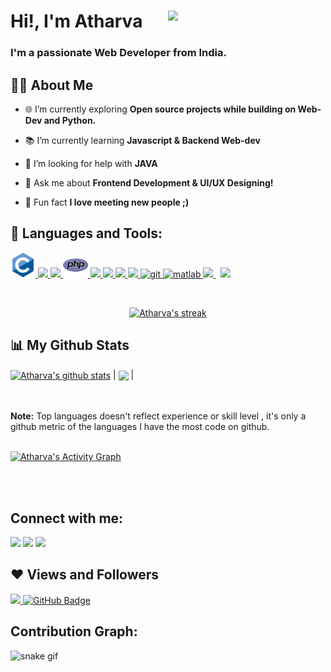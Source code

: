 <div align='left'>
  <img align='right' src='/img.png' width="50%">
<h1 align="left">Hi!, I'm Atharva</h1>
<h3 align="left">I'm a passionate Web Developer from India.</h3>



## 🙋‍♂️ About Me

- 🌐 I’m currently exploring **Open source projects while building on Web-Dev and Python.**

- 📚 I’m currently learning **Javascript & Backend Web-dev**

- 🧐 I’m looking for help with **JAVA**

- 💬 Ask me about **Frontend Development & UI/UX Designing!**

- 🎢 Fun fact **I love meeting new people ;)**

## 🚀 Languages and Tools:

<p align="left"> 
    <a href="https://www.cprogramming.com/" target="_blank" rel="noreferrer"> <img src="https://raw.githubusercontent.com/devicons/devicon/master/icons/c/c-original.svg" alt="c" width="40" height="40"/> </a>
  <a href="https://www.python.org" target="_blank"> <img src="https://img.icons8.com/color/48/000000/python.png"/> </a> 
    <a href="https://www.java.com" target="_blank"> <img src="https://img.icons8.com/color/48/000000/java-coffee-cup-logo.png"/> </a>
  <a href="https://www.php.net" target="_blank" rel="noreferrer"> <img src="https://raw.githubusercontent.com/devicons/devicon/master/icons/php/php-original.svg" alt="php" width="40" height="40"/> </a>
<!--     <a href="https://reactjs.org/" target="_blank"> <img src="https://img.icons8.com/color/48/000000/react-native.png"/> </a>
    <a href="https://spring.io/projects/spring-boot" target="_blank"> <img src="https://img.icons8.com/color/48/000000/spring-logo.png"/> </a>  -->
    <a href="https://developer.mozilla.org/en-US/docs/Web/JavaScript" target="_blank"> <img src="https://img.icons8.com/color/48/000000/javascript.png"/> </a> 
    <a href="https://www.w3.org/html/" target="_blank"> <img src="https://img.icons8.com/color/48/000000/html-5.png"/> </a> 
    <a href="https://www.w3schools.com/css/" target="_blank"> <img src="https://img.icons8.com/color/48/000000/css3.png"/> </a> 
    <a href="https://getbootstrap.com" target="_blank"> <img src="https://img.icons8.com/color/48/000000/bootstrap.png"/> </a> 
  <a href="https://git-scm.com/" target="_blank" rel="noreferrer"> <img src="https://www.vectorlogo.zone/logos/git-scm/git-scm-icon.svg" alt="git" width="40" height="40"/> </a>
  <a href="https://www.mathworks.com/" target="_blank" rel="noreferrer"> <img src="https://upload.wikimedia.org/wikipedia/commons/2/21/Matlab_Logo.png" alt="matlab" width="40" height="40"/> </a>  
  <a style="padding-right:8px;" href="https://nodejs.org" target="_blank"> <img src="https://img.icons8.com/color/48/000000/nodejs.png"/> </a> 
    <a style="padding-right:8px;" href="https://www.mysql.com/" target="_blank"> <img src="https://img.icons8.com/fluent/50/000000/mysql-logo.png"/> </a> 
<!--     <a href="https://www.mongodb.com/" target="_blank"> <img src="https://raw.githubusercontent.com/devicons/devicon/master/icons/mongodb/mongodb-original-wordmark.svg" alt="mongodb" width="48" height="48"/> </a> 
    <a href="https://firebase.google.com/" target="_blank"> <img src="https://img.icons8.com/color/48/000000/firebase.png"/> </a> 
    <a href="https://postman.com" target="_blank"> <img src="https://www.vectorlogo.zone/logos/getpostman/getpostman-icon.svg" alt="postman" width="45" height="45"/> </a>   
    <a href="https://git-scm.com/" target="_blank"> <img src="https://img.icons8.com/color/48/000000/git.png"/> </a> 
    <a href="https://www.jenkins.io" target="_blank"> <img src="https://www.vectorlogo.zone/logos/jenkins/jenkins-icon.svg" alt="jenkins" width="48" height="48"/> </a> 
    <a href="https://redux.js.org" target="_blank"> <img src="https://img.icons8.com/color/48/000000/redux.png"/> </a>
    <a href="https://expressjs.com" target="_blank"> <img src="https://raw.githubusercontent.com/devicons/devicon/master/icons/express/express-original-wordmark.svg" alt="express" width="40" height="40"/> </a> -->
</p>

<!-- [![React Badge](https://img.shields.io/badge/-React-61DBFB?style=for-the-badge&labelColor=black&logo=react&logoColor=61DBFB)](#)  [![Javascript Badge](https://img.shields.io/badge/-Javascript-F0DB4F?style=for-the-badge&labelColor=black&logo=javascript&logoColor=F0DB4F)](#) [![Typescript Badge](https://img.shields.io/badge/-Typescript-007acc?style=for-the-badge&labelColor=black&logo=typescript&logoColor=007acc)](#) [![Nodejs Badge](https://img.shields.io/badge/-Nodejs-3C873A?style=for-the-badge&labelColor=black&logo=node.js&logoColor=3C873A)](#) [![GraphQL Badge](https://img.shields.io/badge/-GraphQl-e535ab?style=for-the-badge&labelColor=black&logo=node.js&logoColor=e535ab)](#) -->
<br/>

<p align="center">
    <a href="https://github.com/Sharma-atharva/github-readme-streak-stats">
        <img title="🔥 Get streak stats for your profile at git.io/streak-stats" alt="Atharva's streak" src="https://github-readme-streak-stats.herokuapp.com/?user=sharma-atharva&theme=nightowl&hide_border=true&stroke=0000&background=060A0CD0"/>
    </a>
</p>

## 📊 My Github Stats

<a href="https://github.com/Sharma-atharva/github-readme-stats"><img align="center" src="https://github-readme-stats.vercel.app/api?username=sharma-atharva&show_icons=true&include_all_commits=true&theme=nightowl&hide_border=true" alt="Atharva's github stats" /></a> | <a href="https://github.com/sharma-atharva/github-readme-stats"><img align="center" src="https://github-readme-stats.vercel.app/api/top-langs/?username=sharma-atharva&layout=compact&theme=nightowl&hide_border=true" /></a> |


<br />
  <br/>
  <b>Note:</b> Top languages doesn't reflect experience or skill level , it's only a github metric of the languages I have the most code on github.


<br/>
<br/>

<a href="https://github.com/Sharma-atharva/github-readme-activity-graph" align="center"><img alt="Atharva's Activity Graph" src="https://activity-graph.herokuapp.com/graph?username=Sharma-atharva&bg_color=0D1117&color=5BCDEC&line=3fb950&point=FFFFFF&hide_border=true" /></a>

<br/>
<br/>

## Connect with me:
<p align="left">

<a href = "https://www.linkedin.com/in/atharvash/"><img src="https://img.icons8.com/fluent/48/000000/linkedin.png"/></a>
<a href = "https://twitter.com/atharva2662"><img src="https://img.icons8.com/fluent/48/000000/twitter.png"/></a>
<a href = "https://www.instagram.com/a_tharva_26/"><img src="https://img.icons8.com/fluent/48/000000/instagram-new.png"/></a>


</p>

## ❤ Views and Followers
<a href="https://github.com/Sharma-atharva/github-profile-views-counter">
    <img src="https://komarev.com/ghpvc/?username=Sharma-atharva">
</a>
<a href="https://github.com/sharma-atharva?tab=followers"><img src="https://img.shields.io/github/followers/Sharma-atharva?label=Followers&style=social" alt="GitHub Badge"></a>



## Contribution Graph:
![snake gif](https://github.com/Sharma-atharva/Sharma-atharva/blob/output/github-contribution-grid-snake.svg)  

